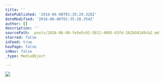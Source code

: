 ```yaml
---
title: ''
datePublished: '2016-06-08T01:35:29.328Z'
dateModified: '2016-06-08T01:35:28.354Z'
author: []
description: ''
sourcePath: _posts/2016-06-08-fe5e5c02-5812-4095-83fd-262b58249cb2.md
starred: false
inFeed: true
hasPage: false
inNav: false
_type: MediaObject

---
```

![](https://the-grid-user-content.s3-us-west-2.amazonaws.com/682d87ea-4713-44eb-8412-4c237144eb47.jpg)